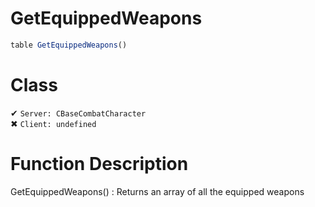 # GetEquippedWeapons
```js
table GetEquippedWeapons()
```
# Class
✔ `Server: CBaseCombatCharacter`  
✖ `Client: undefined`  

# Function Description
GetEquippedWeapons() : Returns an array of all the equipped weapons
